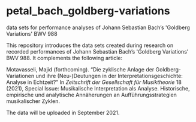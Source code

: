 # petal_bach_goldberg-variations
data sets for performance analyses of Johann Sebastian Bach’s 'Goldberg Variations' BWV 988

This repository introduces the data sets created during research on recorded performances of Johann Sebastian Bach’s 'Goldberg Variations' BWV 988. It complements the following  article:

Motavasseli, Majid (forthcoming). “Die zyklische Anlage der Goldberg-Variationen und ihre (Neu-)Deutungen in der Interpretationsgeschichte: Analyse in Echtzeit?” In *Zeitschrift der Gesellschaft für Musiktheorie* 18 (2021), Special Issue: Musikalische Interpretation als Analyse. Historische, empirische und analytische Annäherungen an Aufführungsstrategien musikalischer Zyklen.

The data will be uploaded in September 2021.

